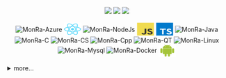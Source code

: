 <!--Hello
<h2><img src="https://emojis.slackmojis.com/emojis/images/1531849430/4246/blob-sunglasses.gif?1531849430" width="30"/> Hi 👋 , I'm MonRá! <img src="https://media.giphy.com/media/12oufCB0MyZ1Go/giphy.gif" width="50"></h2>
-->

<div>
  </p>
  <div align="center">
   <a href="https://www.facebook.com/ramon.chaib" target="_blank"><img src="https://img.shields.io/badge/-Facebook-%230077B5?style=for-the-badge&logo=facebook&logoColor=white" target="_blank"></a> 
  <a href="https://www.instagram.com/monrapps/" target="_blank"><img src="https://img.shields.io/badge/-Instagram-%23E4405F?style=for-the-badge&logo=instagram&logoColor=white" target="_blank"></a>
  <a href="https://www.linkedin.com/in/ramon-chaib-27007635/" target="_blank"><img src="https://img.shields.io/badge/-LinkedIn-%230077B5?style=for-the-badge&logo=linkedin&logoColor=white" target="_blank"></a>   
</div>
  
 <div style="display: inline_block" align="center"><br>
  <img align="center" alt="MonRa-Azure" height="30" width="40" src="https://cdn.jsdelivr.net/gh/devicons/devicon/icons/azure/azure-original.svg">
  <img align="center" alt="MonRa-React" height="30" width="40" src="https://raw.githubusercontent.com/devicons/devicon/master/icons/react/react-original.svg">
  <img align="center" alt="MonRa-NodeJs" height="30" width="40" src="https://cdn.jsdelivr.net/gh/devicons/devicon/icons/nodejs/nodejs-original.svg">
  <img align="center" alt="MonRa-Js" height="30" width="40" src="https://raw.githubusercontent.com/devicons/devicon/master/icons/javascript/javascript-original.svg">     <img align="center" alt="MonRa-Ts" height="30" width="40" src="https://raw.githubusercontent.com/devicons/devicon/master/icons/typescript/typescript-original.svg">
  <img align="center" alt="MonRa-Java" height="30" width="40" src="https://cdn.jsdelivr.net/gh/devicons/devicon/icons/java/java-original.svg">
  <img align="center" alt="MonRa-C" height="30" width="40" src="https://cdn.jsdelivr.net/gh/devicons/devicon/icons/c/c-original.svg">
  <img align="center" alt="MonRa-CS" height="30" width="40" src="https://cdn.jsdelivr.net/gh/devicons/devicon/icons/csharp/csharp-original.svg">
  <img align="center" alt="MonRa-Cpp" height="30" width="40" src="https://cdn.jsdelivr.net/gh/devicons/devicon/icons/cplusplus/cplusplus-original.svg">
  <img align="center" alt="MonRa-QT" height="30" width="40" src="https://cdn.jsdelivr.net/gh/devicons/devicon/icons/qt/qt-original.svg">
  <img align="center" alt="MonRa-Linux" height="30" width="40" src="https://cdn.jsdelivr.net/gh/devicons/devicon/icons/linux/linux-original.svg">
  <img align="center" alt="MonRa-Mysql" height="30" width="40" src="https://cdn.jsdelivr.net/gh/devicons/devicon/icons/mysql/mysql-original.svg">
  <img align="center" alt="MonRa-Docker" height="30" width="40" src="https://cdn.jsdelivr.net/gh/devicons/devicon/icons/docker/docker-original.svg">  
  <img align="center" alt="MonRa-Android" height="30" width="40" src="https://github.com/devicons/devicon/blob/master/icons/android/android-original.svg">
  
</div>
</a>

</br>
<!--
[![github activity graph](https://activity-graph.herokuapp.com/graph?username=monrapps&theme=chartreuse-dark)](https://github.com/monrapps/)
-->
<div>
<details>
      <summary>more...</summary>
      
<!--
### <img src="https://media.giphy.com/media/VgCDAzcKvsR6OM0uWg/giphy.gif" width="50"> A little more about me...  

```javascript
const monra = {
    pronouns: "He" | "Him",
    code: ["any"],
    askMeAbout: ["any"],
    technologies: {
        backEnd: {
            js: ["any"],
        },
        mobileApp: {
            native: ["Android Development"]
        },
        devOps: ["AWS", "Docker🐳", "Route53", "Nginx"],
        databases: ["mongo", "MySql", "sqlite"],
        misc: ["Firebase", "Socket.IO", "selenium", "open-cv", "php", "SuiteApp"]
    },
    architecture: ["Serverless Architecture", "Progressive web applications", "Single page applications"],
    currentFocus: "Building Robots to ease opertations",
    funFact: "There are two ways to write error-free programs; only the third one works"
};
```
-->

---
<!--START_SECTION:waka-->
![Code Time](http://img.shields.io/badge/Code%20Time-858%20hrs%2026%20mins-blue)

![Profile Views](http://img.shields.io/badge/Profile%20Views-0-blue)

![Lines of code](https://img.shields.io/badge/From%20Hello%20World%20I%27ve%20Written-3.1%20million%20lines%20of%20code-blue)

**🐱 My GitHub Data** 

> 📦 42.4 kB Used in GitHub's Storage 
 > 
> 🏆 2,150 Contributions in the Year 2024
 > 
> 🚫 Not Opted to Hire
 > 
> 📜 24 Public Repositories 
 > 
> 🔑 18 Private Repositories 
 > 
**I'm an Early 🐤** 

```text
🌞 Morning                8583 commits        █████████░░░░░░░░░░░░░░░░   35.33 % 
🌆 Daytime                11278 commits       ████████████░░░░░░░░░░░░░   46.42 % 
🌃 Evening                3674 commits        ████░░░░░░░░░░░░░░░░░░░░░   15.12 % 
🌙 Night                  760 commits         █░░░░░░░░░░░░░░░░░░░░░░░░   03.13 % 
```
📅 **I'm Most Productive on Thursday** 

```text
Monday                   4509 commits        █████░░░░░░░░░░░░░░░░░░░░   18.56 % 
Tuesday                  4538 commits        █████░░░░░░░░░░░░░░░░░░░░   18.68 % 
Wednesday                4684 commits        █████░░░░░░░░░░░░░░░░░░░░   19.28 % 
Thursday                 5142 commits        █████░░░░░░░░░░░░░░░░░░░░   21.16 % 
Friday                   3237 commits        ███░░░░░░░░░░░░░░░░░░░░░░   13.32 % 
Saturday                 1279 commits        █░░░░░░░░░░░░░░░░░░░░░░░░   05.26 % 
Sunday                   906 commits         █░░░░░░░░░░░░░░░░░░░░░░░░   03.73 % 
```


📊 **This Week I Spent My Time On** 

```text
🕑︎ Time Zone: America/Sao_Paulo

💬 Programming Languages: 
Markdown                 6 hrs 9 mins        ██████████░░░░░░░░░░░░░░░   39.30 % 
TypeScript               5 hrs 8 mins        ████████░░░░░░░░░░░░░░░░░   32.85 % 
Other                    2 hrs 12 mins       ████░░░░░░░░░░░░░░░░░░░░░   14.11 % 
Bash                     1 hr 8 mins         ██░░░░░░░░░░░░░░░░░░░░░░░   07.25 % 
YAML                     52 mins             █░░░░░░░░░░░░░░░░░░░░░░░░   05.63 % 

🔥 Editors: 
VS Code                  15 hrs 39 mins      █████████████████████████   100.00 % 

🐱‍💻 Projects: 
Markdown                 6 hrs 18 mins       ██████████░░░░░░░░░░░░░░░   40.26 % 
wlm-frontend             5 hrs 13 mins       ████████░░░░░░░░░░░░░░░░░   33.34 % 
gin_base                 1 hr 44 mins        ███░░░░░░░░░░░░░░░░░░░░░░   11.17 % 
wlm-infra                57 mins             ██░░░░░░░░░░░░░░░░░░░░░░░   06.12 % 
wlm-backend              42 mins             █░░░░░░░░░░░░░░░░░░░░░░░░   04.49 % 

💻 Operating System: 
WSL                      8 hrs 43 mins       ██████████████░░░░░░░░░░░   55.71 % 
Windows                  6 hrs 56 mins       ███████████░░░░░░░░░░░░░░   44.29 % 
```

**I Mostly Code in C** 

```text
C                        9 repos             ████░░░░░░░░░░░░░░░░░░░░░   16.36 % 
C++                      8 repos             ████░░░░░░░░░░░░░░░░░░░░░   14.55 % 
HTML                     6 repos             ███░░░░░░░░░░░░░░░░░░░░░░   10.91 % 
TypeScript               5 repos             ██░░░░░░░░░░░░░░░░░░░░░░░   09.09 % 
Python                   2 repos             █░░░░░░░░░░░░░░░░░░░░░░░░   03.64 % 
```



**Timeline**

![Lines of Code chart](https://raw.githubusercontent.com/monrapps/monrapps/master/assets/bar_graph.png)


 Last Updated on 07/10/2024 12:57:17 UTC
<!--END_SECTION:waka-->
